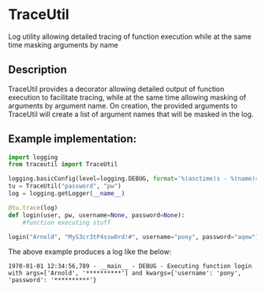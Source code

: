 # TraceUtil
Log utility allowing detailed tracing of function execution while at the same time masking arguments by name

## Description
TraceUtil provides a decorator allowing detailed output of function execution to facilitate tracing, while at the same time allowing masking of arguments by argument name. On creation, the provided arguments to TraceUtil will create a list of argument names that will be masked in the log.

## Example implementation:
```Python
import logging
from traceutil import TraceUtil

logging.basicConfig(level=logging.DEBUG, format='%(asctime)s - %(name)s  - %(levelname)s - %(message)s')
tu = TraceUtil("password", "pw")
log = logging.getLogger(__name__)

@tu.trace(log)
def login(user, pw, username=None, password=None):
    #function executing stuff

login("Arnold", "MyS3cr3tP4ssw0rd!#", username="pony", password="aqew")
```

The above example produces a log like the below:

```
1970-01-01 12:34:56,789 - __main__ - DEBUG - Executing function login with args=['Arnold', '**********'] and kwargs={'username': 'pony', 'password': '**********'}
```
